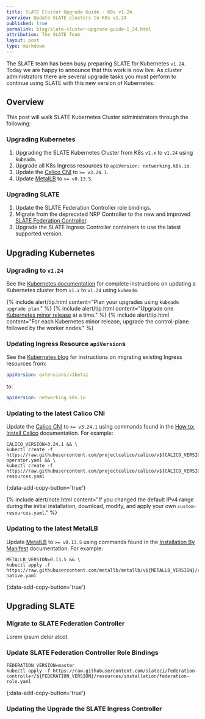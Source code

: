```yaml
---
title: SLATE Cluster Upgrade Guide - K8s v1.24
overview: Update SLATE clusters to K8s v1.24
published: true
permalink: blog/slate-cluster-upgrade-guide-1_24.html
attribution: The SLATE Team
layout: post
type: markdown
---
```


The SLATE team has been busy preparing SLATE for Kubernetes `v1.24`. Today we are happy to announce that this work is now live. As cluster administrators there are several upgrade tasks you must perform to continue using SLATE with this new version of Kubernetes.

<!--end_excerpt-->

## Overview

This post will walk SLATE Kubernetes Cluster administrators through the following:

### Upgrading Kubernetes

1. Upgrading the SLATE Kubernetes Cluster from K8s `v1.x` to `v1.24` using `kubeadm`.
2. Upgrade all K8s Ingress resources to `apiVersion: networking.k8s.io`.
3. Update the [Calico CNI](https://projectcalico.docs.tigera.io/about/about-calico) to `>= v3.24.1`.
4. Update [MetalLB](https://metallb.universe.tf/) to `>= v0.13.5`.

### Upgrading SLATE

1. Update the SLATE Federation Controller role bindings.
2. Migrate from the deprecated NRP Controller to the new and improved [SLATE Federation Controller](https://github.com/slateci/federation-controller).
3. Upgrade the SLATE Ingress Controller containers to use the latest supported version.

## Upgrading Kubernetes

### Upgrading to `v1.24`

See the [Kubernetes documentation](https://kubernetes.io/docs/tasks/administer-cluster/kubeadm/kubeadm-upgrade/) for complete instructions on updating a Kubernetes cluster from `v1.x` to `v1.24` using `kubeadm`.

{% include alert/tip.html content="Plan your upgrades using `kubeadm upgrade plan`." %}
{% include alert/tip.html content="Upgrade one [Kubernetes minor release](https://kubernetes.io/releases/patch-releases/) at a time." %}
{% include alert/tip.html content="For each Kubernetes minor release, upgrade the control-plane followed by the worker nodes." %}

### Updating Ingress Resource `apiVersion`s

See the [Kubernetes blog](https://kubernetes.io/blog/2021/07/14/upcoming-changes-in-kubernetes-1-22/#what-to-do) for instructions on migrating existing Ingress resources from:

```yaml
apiVersion: extensions/v1beta1
```

to:

```yaml
apiVersion: networking.k8s.io
```

### Updating to the latest Calico CNI 

Update the [Calico CNI](https://projectcalico.docs.tigera.io/about/about-calico) to `>= v3.24.1` using commands found in the [How to: Install Calico](https://projectcalico.docs.tigera.io/getting-started/kubernetes/self-managed-onprem/onpremises) documentation. For example:

```shell
CALICO_VERSION=3.24.1 && \
kubectl create -f https://raw.githubusercontent.com/projectcalico/calico/v${CALICO_VERSION}/manifests/tigera-operator.yaml && \
kubectl create -f https://raw.githubusercontent.com/projectcalico/calico/v${CALICO_VERSION}/manifests/custom-resources.yaml
```
{:data-add-copy-button='true'}

{% include alert/note.html content="If you changed the default IPv4 range during the initial installation, download, modify, and apply your own `custom-resources.yaml`." %}

### Updating to the latest MetalLB

Update [MetalLB](https://metallb.universe.tf/) to `>= v0.13.5`  using commands found in the [Installation By Manifest](https://metallb.universe.tf/installation/#installation-by-manifest) documentation. For example:

```shell
METALLB_VERSION=0.13.5 && \
kubectl apply -f https://raw.githubusercontent.com/metallb/metallb/v${METALLB_VERSION}/config/manifests/metallb-native.yaml
```
{:data-add-copy-button='true'}

## Upgrading SLATE

### Migrate to SLATE Federation Controller

Lorem ipsum delor alcot.

### Update SLATE Federation Controller Role Bindings

```shell
FEDERATION_VERSION=master
kubectl apply -f https://raw.githubusercontent.com/slateci/federation-controller/${FEDERATION_VERSION}/resources/installation/federation-role.yaml
```
{:data-add-copy-button='true'}



### Updating the Upgrade the SLATE Ingress Controller